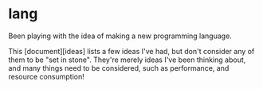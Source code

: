 lang
====

Been playing with the idea of making a new programming language.

This [document][ideas] lists a few ideas I've had, but don't consider
any of them to be "set in stone". They're merely ideas I've been
thinking about, and many things need to be considered, such as
performance, and resource consumption!
